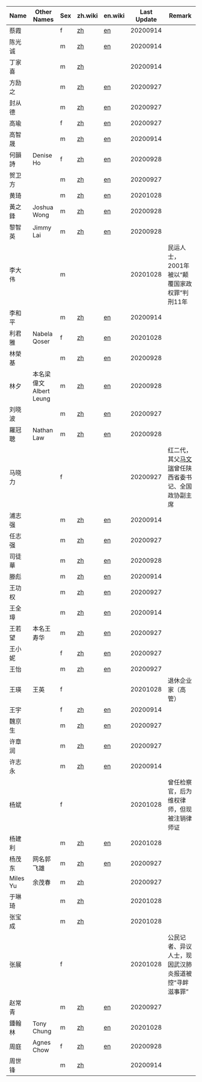 Name | Other Names | Sex | zh.wiki | en.wiki | Last Update | Remark
--- | --- | --- | --- | --- | --- | ---
蔡霞 | | f | [zh](https://zh.wikipedia.org/wiki/蔡霞) | [en](https://en.wikipedia.org/wiki/Cai_Xia) | 20200914
陈光诚 | | m | [zh](https://zh.wikipedia.org/wiki/陈光诚) | [en](https://en.wikipedia.org/wiki/Chen_Guangcheng) | 20200914
丁家喜 | | m | [zh](https://zh.wikipedia.org/wiki/丁家喜) | | 20200914
方励之 | | m | [zh](https://zh.wikipedia.org/wiki/方励之) | [en](https://en.wikipedia.org/wiki/Fang_Lizhi) | 20200927
封从德 | | m | [zh](https://zh.wikipedia.org/wiki/封从德) | [en](https://en.wikipedia.org/wiki/Feng_Congde) | 20200927
高瑜 | | f | [zh](https://zh.wikipedia.org/wiki/高瑜) | [en](https://en.wikipedia.org/wiki/Gao_Yu_(journalist)) | 20200927
高智晟 | | m | [zh](https://zh.wikipedia.org/wiki/高智晟) | [en](https://en.wikipedia.org/wiki/Gao_Zhisheng) | 20200914
何韻詩 | Denise Ho | f | [zh](https://zh.wikipedia.org/wiki/何韻詩) | [en](https://en.wikipedia.org/wiki/Denise_Ho) | 20200928
贺卫方 | | m | [zh](https://zh.wikipedia.org/wiki/贺卫方) | [en](https://en.wikipedia.org/wiki/He_Weifang) | 20200927
黄琦 | | m | [zh](https://zh.wikipedia.org/wiki/黄琦) | [en](https://en.wikipedia.org/wiki/Huang_Qi) | 20201028
黃之鋒 | Joshua Wong | m | [zh](https://zh.wikipedia.org/wiki/黃之鋒) | [en](https://en.wikipedia.org/wiki/Joshua_Wong) | 20200928
黎智英 | Jimmy Lai | m | [zh](https://zh.wikipedia.org/wiki/黎智英) | [en](https://en.wikipedia.org/wiki/Jimmy_Lai) | 20200928
李大伟 | | m | | | 20201028 | 民运人士，2001年被以“颠覆国家政权罪”判刑11年
李和平 | | m | [zh](https://zh.wikipedia.org/wiki/李和平_(律师)) | [en](https://en.wikipedia.org/wiki/Li_Heping) | 20200914
利君雅 | Nabela Qoser | f | [zh](https://zh.wikipedia.org/wiki/利君雅) | [en](https://en.wikipedia.org/wiki/Nabela_Qoser) | 20201028
林榮基 | | m | [zh](https://zh.wikipedia.org/wiki/林榮基) | [en](https://en.wikipedia.org/wiki/Lam_Wing-kee) | 20200928
林夕 | 本名梁偉文 Albert Leung | m | [zh](https://zh.wikipedia.org/wiki/林夕) | [en](https://en.wikipedia.org/wiki/Albert_Leung) | 20200928
刘晓波 | | m | [zh](https://zh.wikipedia.org/wiki/刘晓波) | [en](https://en.wikipedia.org/wiki/Liu_Xiaobo) | 20200927
羅冠聰 | Nathan Law | m | [zh](https://zh.wikipedia.org/wiki/羅冠聰) | [en](https://en.wikipedia.org/wiki/Nathan_Law) | 20200928
马晓力 | | f | | | 20200927 | 红二代，其父[马文瑞](https://zh.wikipedia.org/wiki/马文瑞)曾任陕西省委书记、全国政协副主席
浦志强 | | m | [zh](https://zh.wikipedia.org/wiki/浦志强) | [en](https://en.wikipedia.org/wiki/Pu_Zhiqiang) | 20200914
任志强 | | m | [zh](https://zh.wikipedia.org/wiki/任志强) | [en](https://en.wikipedia.org/wiki/Ren_Zhiqiang) | 20200927
司徒華 | | m | [zh](https://zh.wikipedia.org/wiki/司徒華) | [en](https://en.wikipedia.org/wiki/Szeto_Wah) | 20200928
滕彪 | | m | [zh](https://zh.wikipedia.org/wiki/滕彪) | [en](https://en.wikipedia.org/wiki/Teng_Biao) | 20200914
王功权 | | m | [zh](https://zh.wikipedia.org/wiki/王功权) | [en](https://en.wikipedia.org/wiki/Wang_Gongquan) | 20200927
王全璋 | | m | [zh](https://zh.wikipedia.org/wiki/王全璋) | [en](https://en.wikipedia.org/wiki/Wang_Quanzhang) | 20200914
王若望 | 本名王寿华 | m | [zh](https://zh.wikipedia.org/wiki/王若望) | [en](https://en.wikipedia.org/wiki/Wang_Ruowang) | 20200927
王小妮 | | f | [zh](https://zh.wikipedia.org/wiki/王小妮) | [en](https://en.wikipedia.org/wiki/Wang_Xiaoni) | 20200927
王怡 | | m | [zh](https://zh.wikipedia.org/wiki/王怡) | [en](https://en.wikipedia.org/wiki/Wang_Yi_(pastor)) | 20200927
王瑛 | 王英 | f | | | 20201028 | 退休企业家（高管）
王宇 | | f | [zh](https://zh.wikipedia.org/wiki/王宇_(律師)) | [en](https://en.wikipedia.org/wiki/Wang_Yu_(lawyer)) | 20200914
魏京生 | | m | [zh](https://zh.wikipedia.org/wiki/魏京生) | [en](https://en.wikipedia.org/wiki/Wei_Jingsheng) | 20200927
许章润 | | m | [zh](https://zh.wikipedia.org/wiki/许章润) | [en](https://en.wikipedia.org/wiki/Xu_Zhangrun) | 20200927
许志永 | | m | [zh](https://zh.wikipedia.org/wiki/许志永) | [en](https://en.wikipedia.org/wiki/Xu_Zhiyong) | 20200914
杨斌 | | f | | | 20201028 | 曾任检察官，后为维权律师，但现被注销律师证
杨建利 | | m | [zh](https://zh.wikipedia.org/wiki/楊建利) | [en](https://en.wikipedia.org/wiki/Yang_Jianli) | 20201028
杨茂东 | 网名郭飞雄 | m | [zh](https://zh.wikipedia.org/wiki/郭飞雄) | [en](https://en.wikipedia.org/wiki/Guo_Feixiong) | 20200927
Miles Yu | 余茂春 | m | [zh](https://zh.wikipedia.org/wiki/余茂春) | | 20200927
于琳琦 | | m | [zh](https://zh.wikipedia.org/wiki/方方日記#于琳琦事件) | | 20201028
张宝成 | | m | [zh](https://zh.wikipedia.org/wiki/张宝成) | | 20201028
张展 | | f | | | 20201028 | 公民记者、异议人士，现因武汉肺炎报道被控“寻衅滋事罪”
赵常青 | | m | [zh](https://zh.wikipedia.org/wiki/赵常青) | [en](https://en.wikipedia.org/wiki/Zhao_Changqing) | 20200927
鍾翰林 | Tony Chung | m | [zh](https://zh.wikipedia.org/wiki/鍾翰林) | [en](https://en.wikipedia.org/wiki/Tony_Chung) | 20201028
周庭 | Agnes Chow | f | [zh](https://zh.wikipedia.org/wiki/周庭) | [en](https://en.wikipedia.org/wiki/Agnes_Chow) | 20200928
周世锋 | | m | [zh](https://zh.wikipedia.org/wiki/周世鋒) | | 20200914
